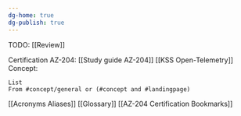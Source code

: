```yaml
---
dg-home: true
dg-publish: true
---
```



TODO: [[Review]]

Certification AZ-204: [[Study guide AZ-204]]
[[KSS Open-Telemetry]] 
Concept:
```dataview
List 
From #concept/general or (#concept and #landingpage)
```


[[Acronyms Aliases]]
[[Glossary]]
[[AZ-204 Certification Bookmarks]]